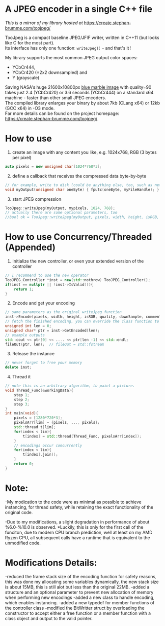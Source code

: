 # A JPEG encoder in a single C++ file

*This is a mirror of my library hosted at* https://create.stephan-brumme.com/toojpeg/

TooJpeg is a compact baseline JPEG/JFIF writer, written in C++11 (but looks like C for the most part).  
Its interface has only one function: `writeJpeg()` - and that's it !

My library supports the most common JPEG output color spaces:
- YCbCr444,
- YCbCr420 (=2x2 downsampled) and
- Y (grayscale)

Saving NASA's huge 21600x10800px [blue marble image](https://eoimages.gsfc.nasa.gov/images/imagerecords/57000/57752/land_shallow_topo_21600.tif)
with quality=90 takes just 2.4 (YCbCr420) or 3.6 seconds (YCbCr444) on a standard x64 machine - faster than other small JPEG encoders.  
The compiled library enlarges your binary by about 7kb (CLang x64) or 12kb (GCC x64) in -O3 mode.  
Far more details can be found on the project homepage: https://create.stephan-brumme.com/toojpeg/

# How to use

1. create an image with any content you like, e.g. 1024x768, RGB (3 bytes per pixel)

```cpp
auto pixels = new unsigned char[1024*768*3];
```

2. define a callback that receives the compressed data byte-by-byte 

```cpp
// for example, write to disk (could be anything else, too, such as network transfer, in-memory storage, etc.)
void myOutput(unsigned char oneByte) { fputc(oneByte, myFileHandle); }
```

3. start JPEG compression

```cpp
TooJpeg::writeJpeg(myOutput, mypixels, 1024, 768);
// actually there are some optional parameters, too
//bool ok = TooJpeg::writeJpeg(myOutput, pixels, width, height, isRGB, quality, downSample, comment);
```
# How to use Concurrency/Threaded (Appended)

1. Initialize the new controller, or even your extended version of the controller

```cpp
// I recommend to use the new operator
TooJPEG_Controller *inst = new(std::nothrow) TooJPEG_Controller();
if(inst == nullptr || !inst->IsValid()){
	return 1;
}
```

2. Encode and get your encoding

```cpp
// same parameters as the original writeJpeg function
inst->Encode(pixels, width, height, isRGB, quality, downSample, comment);
// fetch the finished encoding, you can override the class function to receive byte by byte like writeJpeg
unsigned int len = 0;
unsigned char* ptr = inst->GetEncoded(len);
// example outputs
std::cout << ptr[0] << .... << ptr[len -1] << std::endl;
fileOut(ptr, len);	// fileOut = std::fstream
```

3. Release the instance

```cpp
// never forget to free your memory
delete inst;
```

4. Thread it

```cpp
// note this is an arbitrary algorithm, to paint a picture.
void Thread_Func(&workingData){
	step 1;
	step 2;
	step 3;
}
int main(void){
	pixels = [1280*720*3];
	pixelsArr[lim] = {pixels, ..., pixels};
	std::thread t[lim];
	for(index < lim){
		t[index] = std::thread(Thread_Func, pixelsArr[index]);
	}
	// encodings occur concurrently
	for(index < lim){
		t[index].join();
	}
	return 0;
}
```

# Note:

-My modication to the code were as minimal as possible to achieve instancing, for thread safety, while retaining the exact functionality of the original code.

-Due to my modifications, a slight degradation in performance of about %6.0-%10.0 is observed.
*Luckily, this is only for the first call of the funciton, due to modern CPU branch prediction, well at least on my AMD Ryzen CPU, all subsequent calls have a runtime that is equivalent to the unmodified code.

# Modifications Details:

-reduced the frame stack size of the encoding function for safety reasons, this was done my allocating
some variables dynamically, the new stack size is about 15MB, this is still alot but less than the original 22MB.
-added a structure and an optional parameter to prevent new allocation of memory when performing new encodings
-added a new class to handle encoding, which enables instancing.
-added a new typedef for member functions of the controller class
-modified the BitWritter struct by overloading the constructor to accept either a free function or
a member function with a class object and output to the valid pointer.

